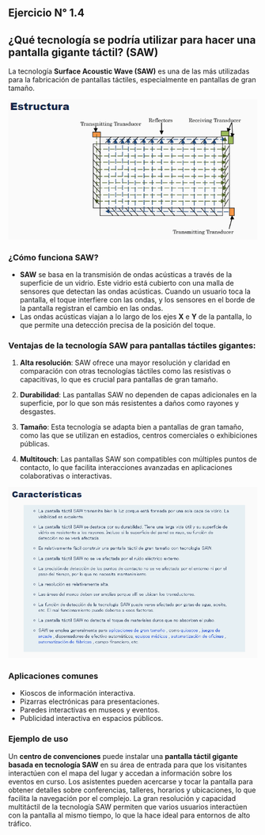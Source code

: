 ## Ejercicio N° 1.4

## ¿Qué tecnología se podría utilizar para hacer una pantalla gigante táctil? (SAW)

La tecnología **Surface Acoustic Wave (SAW)** es una de las más utilizadas para la fabricación de pantallas táctiles, especialmente en pantallas de gran tamaño.  

![img](./imgs/pantallaTactil.PNG)


### ¿Cómo funciona SAW?

- **SAW** se basa en la transmisión de ondas acústicas a través de la superficie de un vidrio. Este vidrio está cubierto con una malla de sensores que detectan las ondas acústicas. Cuando un usuario toca la pantalla, el toque interfiere con las ondas, y los sensores en el borde de la pantalla registran el cambio en las ondas.
- Las ondas acústicas viajan a lo largo de los ejes **X** e **Y** de la pantalla, lo que permite una detección precisa de la posición del toque.

### Ventajas de la tecnología SAW para pantallas táctiles gigantes:

1. **Alta resolución**: SAW ofrece una mayor resolución y claridad en comparación con otras tecnologías táctiles como las resistivas o capacitivas, lo que es crucial para pantallas de gran tamaño.
  
2. **Durabilidad**: Las pantallas SAW no dependen de capas adicionales en la superficie, por lo que son más resistentes a daños como rayones y desgastes.

3. **Tamaño**: Esta tecnología se adapta bien a pantallas de gran tamaño, como las que se utilizan en estadios, centros comerciales o exhibiciones públicas.

4. **Multitouch**: Las pantallas SAW son compatibles con múltiples puntos de contacto, lo que facilita interacciones avanzadas en aplicaciones colaborativas o interactivas.  



![img](./imgs/caractSAW.PNG)
### Aplicaciones comunes

- Kioscos de información interactiva.
- Pizarras electrónicas para presentaciones.
- Paredes interactivas en museos y eventos.
- Publicidad interactiva en espacios públicos.

### Ejemplo de uso

Un **centro de convenciones** puede instalar una **pantalla táctil gigante basada en tecnología SAW** en su área de entrada para que los visitantes interactúen con el mapa del lugar y accedan a información sobre los eventos en curso. Los asistentes pueden acercarse y tocar la pantalla para obtener detalles sobre conferencias, talleres, horarios y ubicaciones, lo que facilita la navegación por el complejo. La gran resolución y capacidad multitáctil de la tecnología SAW permiten que varios usuarios interactúen con la pantalla al mismo tiempo, lo que la hace ideal para entornos de alto tráfico.
